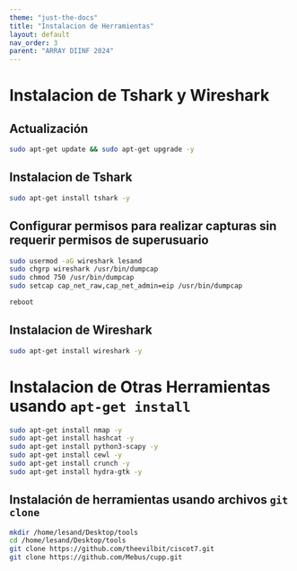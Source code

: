 ```yaml
---
theme: "just-the-docs"
title: "Instalacion de Herramientas"
layout: default
nav_order: 3
parent: "ARRAY DIINF 2024"
---
```

# Instalacion de Tshark y Wireshark
## Actualización
```bash
sudo apt-get update && sudo apt-get upgrade -y
```

## Instalacion de Tshark
```bash
sudo apt-get install tshark -y
```

## Configurar permisos para realizar capturas sin requerir permisos de superusuario
```bash
sudo usermod -aG wireshark lesand
sudo chgrp wireshark /usr/bin/dumpcap
sudo chmod 750 /usr/bin/dumpcap
sudo setcap cap_net_raw,cap_net_admin=eip /usr/bin/dumpcap
```
```bash
reboot
```

## Instalacion de Wireshark
```bash
sudo apt-get install wireshark -y
```
# Instalacion de Otras Herramientas usando  `apt-get install`
```bash
sudo apt-get install nmap -y
sudo apt-get install hashcat -y
sudo apt-get install python3-scapy -y
sudo apt-get install cewl -y
sudo apt-get install crunch -y
sudo apt-get install hydra-gtk -y
```
## Instalación de herramientas usando archivos `git clone`
```bash
mkdir /home/lesand/Desktop/tools
cd /home/lesand/Desktop/tools
git clone https://github.com/theevilbit/ciscot7.git
git clone https://github.com/Mebus/cupp.git
```
